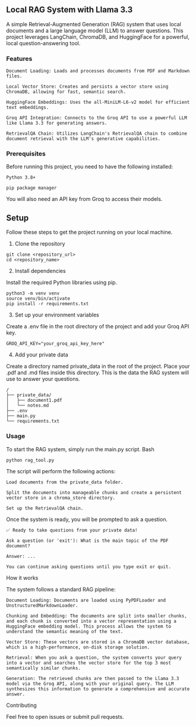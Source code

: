 ## Local RAG System with Llama 3.3

A simple Retrieval-Augmented Generation (RAG) system that uses local documents and a large language model (LLM) to answer questions. This project leverages LangChain, ChromaDB, and HuggingFace for a powerful, local question-answering tool.

### Features

    Document Loading: Loads and processes documents from PDF and Markdown files.

    Local Vector Store: Creates and persists a vector store using ChromaDB, allowing for fast, semantic search.

    HuggingFace Embeddings: Uses the all-MiniLM-L6-v2 model for efficient text embeddings.

    Groq API Integration: Connects to the Groq API to use a powerful LLM like Llama 3.3 for generating answers.

    RetrievalQA Chain: Utilizes LangChain's RetrievalQA chain to combine document retrieval with the LLM's generative capabilities.

### Prerequisites

Before running this project, you need to have the following installed:

    Python 3.8+

    pip package manager

You will also need an API key from Groq to access their models.

## Setup

Follow these steps to get the project running on your local machine.

1. Clone the repository

```
git clone <repository_url>
cd <repository_name>
```

2. Install dependencies

Install the required Python libraries using pip.
```
python3 -m venv venv
source venv/bin/activate
pip install -r requirements.txt
```

3. Set up your environment variables

Create a .env file in the root directory of the project and add your Groq API key.
```
GROQ_API_KEY="your_groq_api_key_here"
```

4. Add your private data

Create a directory named private_data in the root of the project. Place your .pdf and .md files inside this directory. This is the data the RAG system will use to answer your questions.
```
/
├── private_data/
│   ├── document1.pdf
│   └── notes.md
├── .env
├── main.py
└── requirements.txt
```

### Usage

To start the RAG system, simply run the main.py script.
Bash
```
python rag_tool.py
```

The script will perform the following actions:

    Load documents from the private_data folder.

    Split the documents into manageable chunks and create a persistent vector store in a chroma_store directory.

    Set up the RetrievalQA chain.

Once the system is ready, you will be prompted to ask a question.
```
✅ Ready to take questions from your private data!

Ask a question (or 'exit'): What is the main topic of the PDF document?

Answer: ...

You can continue asking questions until you type exit or quit.
```
How it works

The system follows a standard RAG pipeline:

    Document Loading: Documents are loaded using PyPDFLoader and UnstructuredMarkdownLoader.

    Chunking and Embedding: The documents are split into smaller chunks, and each chunk is converted into a vector representation using a HuggingFace embedding model. This process allows the system to understand the semantic meaning of the text.

    Vector Store: These vectors are stored in a ChromaDB vector database, which is a high-performance, on-disk storage solution.

    Retrieval: When you ask a question, the system converts your query into a vector and searches the vector store for the top 3 most semantically similar chunks.

    Generation: The retrieved chunks are then passed to the Llama 3.3 model via the Groq API, along with your original query. The LLM synthesizes this information to generate a comprehensive and accurate answer.

Contributing

Feel free to open issues or submit pull requests.